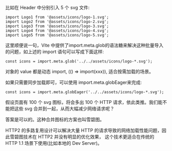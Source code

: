 比如在 Header 中分别引入 5 个 svg 文件:
```
import Logo1 from '@assets/icons/logo-1.svg';
import Logo2 from '@assets/icons/logo-2.svg';
import Logo3 from '@assets/icons/logo-3.svg';
import Logo4 from '@assets/icons/logo-4.svg';
import Logo5 from '@assets/icons/logo-5.svg';
```
这里顺便说一句，Vite 中提供了import.meta.glob的语法糖来解决这种批量导入的问题，如上述的 import 语句可以写成下面这样:
```
const icons = import.meta.glob('../../assets/icons/logo-*.svg');
```
对象的 value 都是动态 import, (() => import(xxx)), 适合按需加载的场景。

如果只需要同步加载即可，可以使用 import.meta.globEager来完成:
```
const icons = import.meta.globEager('../../assets/icons/logo-*.svg');
```

假设页面有 100 个 svg 图标，将会多出 100 个 HTTP 请求，依此类推。我们能不能把这些 svg 合并到一起，从而大幅减少网络请求呢？

答案是可以的。这种合并图标的方案也叫雪碧图。

HTTP2 的多路复用设计可以解决大量 HTTP 的请求导致的网络加载性能问题，因此雪碧图技术在 HTTP2 并没有明显的优化效果，
这个技术更适合在传统的 HTTP 1.1 场景下使用(比如本地的 Dev Server)。